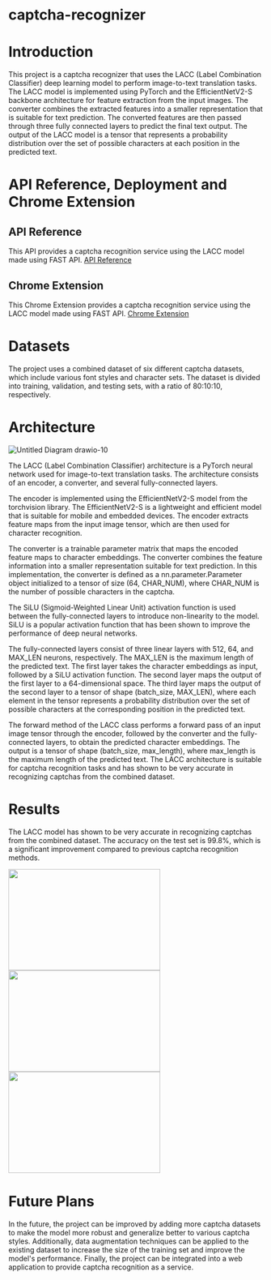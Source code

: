 # captcha-recognizer
# Introduction
This project is a captcha recognizer that uses the LACC (Label Combination Classifier) deep learning model to perform image-to-text translation tasks. The LACC model is implemented using PyTorch and the EfficientNetV2-S backbone architecture for feature extraction from the input images. The converter combines the extracted features into a smaller representation that is suitable for text prediction. The converted features are then passed through three fully connected layers to predict the final text output. The output of the LACC model is a tensor that represents a probability distribution over the set of possible characters at each position in the predicted text.

# API Reference, Deployment and Chrome Extension

## API Reference
This API provides a captcha recognition service using the LACC model made using FAST API. 
[API Reference](api/README.md)

## Chrome Extension
This Chrome Extension provides a captcha recognition service using the LACC model made using FAST API.
[Chrome Extension](chrome-extension/README.md)


# Datasets
The project uses a combined dataset of six different captcha datasets, which include various font styles and character sets. The dataset is divided into training, validation, and testing sets, with a ratio of 80:10:10, respectively.

# Architecture

![Untitled Diagram drawio-10](https://user-images.githubusercontent.com/64341057/230733270-89fb0e95-8517-4a2e-b927-6b1854ac11be.png)



The LACC (Label Combination Classifier) architecture is a PyTorch neural network used for image-to-text translation tasks. The architecture consists of an encoder, a converter, and several fully-connected layers.

The encoder is implemented using the EfficientNetV2-S model from the torchvision library. The EfficientNetV2-S is a lightweight and efficient model that is suitable for mobile and embedded devices. The encoder extracts feature maps from the input image tensor, which are then used for character recognition.

The converter is a trainable parameter matrix that maps the encoded feature maps to character embeddings. The converter combines the feature information into a smaller representation suitable for text prediction. In this implementation, the converter is defined as a nn.parameter.Parameter object initialized to a tensor of size (64, CHAR_NUM), where CHAR_NUM is the number of possible characters in the captcha.

The SiLU (Sigmoid-Weighted Linear Unit) activation function is used between the fully-connected layers to introduce non-linearity to the model. SiLU is a popular activation function that has been shown to improve the performance of deep neural networks.

The fully-connected layers consist of three linear layers with 512, 64, and MAX_LEN neurons, respectively. The MAX_LEN is the maximum length of the predicted text. The first layer takes the character embeddings as input, followed by a SiLU activation function. The second layer maps the output of the first layer to a 64-dimensional space. The third layer maps the output of the second layer to a tensor of shape (batch_size, MAX_LEN), where each element in the tensor represents a probability distribution over the set of possible characters at the corresponding position in the predicted text.

The forward method of the LACC class performs a forward pass of an input image tensor through the encoder, followed by the converter and the fully-connected layers, to obtain the predicted character embeddings. The output is a tensor of shape (batch_size, max_length), where max_length is the maximum length of the predicted text. The LACC architecture is suitable for captcha recognition tasks and has shown to be very accurate in recognizing captchas from the combined dataset.

# Results
The LACC model has shown to be very accurate in recognizing captchas from the combined dataset. The accuracy on the test set is 99.8%, which is a significant improvement compared to previous captcha recognition methods.

<img src="https://user-images.githubusercontent.com/64341057/230731893-d013d033-06a0-4a20-a88b-32996e03ca0a.png" height="200" width="300">

<img src="https://user-images.githubusercontent.com/64341057/230731942-29bba56b-11ce-44d4-b450-747773a608cc.png" height="200" width="300">

<img src="https://user-images.githubusercontent.com/64341057/230731944-2adfdb06-88fe-4dbf-95cd-91d80209adf5.png" height="200" width="300">


# Future Plans
In the future, the project can be improved by adding more captcha datasets to make the model more robust and generalize better to various captcha styles. Additionally, data augmentation techniques can be applied to the existing dataset to increase the size of the training set and improve the model's performance. Finally, the project can be integrated into a web application to provide captcha recognition as a service.

